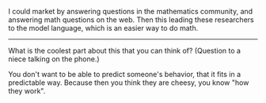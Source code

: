 
I could market by answering questions in the mathematics community, and answering math questions on the web. Then this leading these researchers to the model language, which is an easier way to do math.

---

What is the coolest part about this that you can think of? (Question to a niece talking on the phone.)

You don't want to be able to predict someone's behavior, that it fits in a predictable way. Because then you think they are cheesy, you know "how they work".
